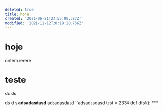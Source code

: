 ```yaml
---
deleted: true
title: hoje
created: '2021-06-21T23:55:00.387Z'
modified: '2021-11-12T20:19:20.756Z'
---
```


# hoje

ontem
rerere
# teste

ds
ds

ds
d
s
__adsadasdasd__
adsadasdasd
``adsadasdasd
test = 2334
def dfsf():
    ***

```
